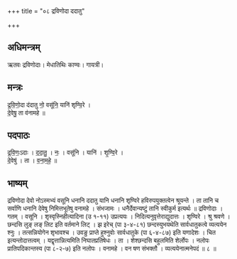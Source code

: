 +++
title = "०८ द्रविणोदा ददातु"

+++
## अधिमन्त्रम्
ऋतवः द्रविणोदाः। मेधातिथिः काण्वः। गायत्री।

## मन्त्रः
द्र॒वि॒णो॒दा द॑दातु नो॒ वसू॑नि॒ यानि॑ शृण्वि॒रे ।  
दे॒वेषु॒ ता व॑नामहे ॥

## पदपाठः
द्र॒वि॒णः॒ऽदाः । द॒दा॒तु॒ । नः॒ । वसू॑नि । यानि॑ । शृ॒ण्वि॒रे ।  
दे॒वेषु॑ । ता । व॒ना॒म॒हे॒ ॥

## भाष्यम्
द्रविणोदा देवो नोऽस्मभ्यं वसूनि धनानि ददातु यानि धनानि शृण्विरे हविरुपयुक्तत्वेन श्रूयन्ते । ता तानि च सर्वाणि धनानि देवेषु निमित्तभूतेषु वनामहे । संभजामः । धनैर्देवान्यष्टुं तानि स्वीकुर्म इत्यर्थः ॥ द्रविणोदाः । गतम् । वसूनि । शृस्वृस्निहीत्यादिना (उ १-११) उप्रत्ययः । निदित्यनुवृत्तेराद्युदात्तः । शृण्विरे । श्रु श्रवणे । छन्दसि लुङ् लङ् लिट इति वर्तमाने लिट् । झ इरेच् (पा ३-४-८१) छन्दस्युभयथेति सार्वधातुकत्वे व्यत्ययेन श्नुः । तत्सन्नियोगेन शृभावश्च । उवङु प्राप्ते हुश्नुवोः सार्वधातुके (पा ६-४-८७) इति यणादेशः । चित इत्यन्तोदात्तत्वम् । यद्वृत्तान्नित्यमिति निघातप्रतिषेधः । ता । शेश्छन्दसि बहुलमिति शेर्लोपः । नलोपः प्रातिपदिकान्तस्य (पा ८-२-७) इति नलोपः । वनामहे । वन षण संभक्तौ । व्यत्ययेनात्मनेपदं ॥ ८ ॥